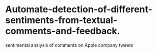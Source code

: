 # Automate-detection-of-different-sentiments-from-textual-comments-and-feedback.
sentimental analysis of comments on Apple company tweets 
